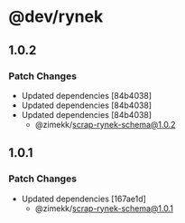 # @dev/rynek

## 1.0.2

### Patch Changes

- Updated dependencies [84b4038]
- Updated dependencies [84b4038]
- Updated dependencies [84b4038]
  - @zimekk/scrap-rynek-schema@1.0.2

## 1.0.1

### Patch Changes

- Updated dependencies [167ae1d]
  - @zimekk/scrap-rynek-schema@1.0.1
